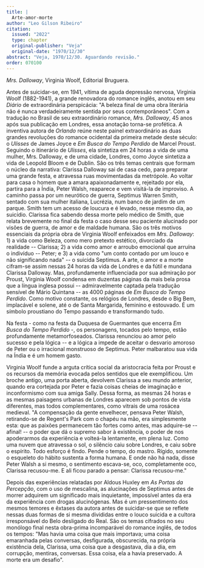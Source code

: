 ```yaml
---
title: |
  Arte-amor-morte
author: "Leo Gilson Ribeiro"
citation:
  issued: "2022"
  type: chapter
  original-publisher: "Veja"
  original-date: "1970/12/30"
abstract: "Veja, 1970/12/30. Aguardando revisão."
order: 070100
---
```


*Mrs. Dalloway*, Virginia Woolf, Editorial Bruguera.

Antes de suicidar-se, em 1941, vítima de aguda depressão nervosa, Virginia Woolf (1882-1941), a grande renovadora do romance inglês, anotou em seu *Diário* de extraordinária perspicácia: "A beleza final de uma obra literária não é nunca verdadeiramente sentida por seus contemporâneos". Com a tradução no Brasil de seu extraordinário romance, *Mrs. Dalloway*, 45 anos após sua publicação em Londres, essa anotação torna-se profética. A inventiva autora de *Orlando* reúne neste painel extraordinário as duas grandes revoluções do romance ocidental da primeira metade deste século: o *Ulisses* de James Joyce e *Em Busca do Tempo Perdido* de Marcel Proust. Seguindo o itinerário de *Ulisses*, ela sintetiza em 24 horas a vida de uma mulher, Mrs. Dalloway, e de uma cidade, Londres, como Joyce sintetiza a vida de Leopold Bloom e de Dublin. São os três temas centrais que formam o núcleo da narrativa: Clarissa Dalloway sai de casa cedo, para preparar uma grande festa, e atravessa ruas movimentadas da metrópole. Ao voltar para casa o homem que a amara apaixonadamente e, rejeitado por ela, partira para a Índia, Peter Walsh, reaparece e vem visitá-la de improviso. A caminho passa por um neurótico de guerra, Septimus Warren Smith, sentado com sua mulher italiana, Lucrézia, num banco de jardim de um parque. Smith tem um acesso de loucura e é levado, nesse mesmo dia, ao suicídio. Clarissa fica sabendo dessa morte pelo médico de Smith, que relata brevemente no final da festa o caso desse seu paciente alucinado por visões de guerra, de amor e de maldade humana. São os três motivos essenciais da própria obra de Virginia Woolf enfeixados em *Mrs. Dalloway*: 1) a vida como Beleza, como mero pretexto estético, divorciado da realidade -- Clarissa; 2) a vida como amor e arroubo emocional que arruína o indivíduo -- Peter; e 3) a vida como "um conto contado por um louco e não significando nada" -- o suicida Septimus. A arte, o amor e a morte cifram-se assim nessas 24 horas da vida de Londres e da fútil e mundana Clarissa Dalloway. Mas, profundamente influenciada por sua admiração por Proust, Virginia Woolf condensa em duzentas páginas da mais bela prosa que a língua inglesa possui -- admiravelmente captada pela tradução sensível de Mário Quintana -- as 4000 páginas de *Em Busca do Tempo Perdido*. Como motivo constante, os relógios de Londres, desde o Big Bem, implacável e solene, até o de Santa Margarida, feminino e estouvado. É um símbolo proustiano do Tempo passando e transformando tudo.

Na festa - como na festa da Duquesa de Guermantes que encerra *Em Busca do Tempo Perdido* -, os personagens, tocados pelo tempo, estão profundamente metamorfoseados. Clarissa renunciou ao amor pelo sucesso e pela lógica -- e a lógica a impede de aceitar o desvario amoroso de Peter ou o irracional monstruoso de Septimus. Peter malbaratou sua vida na Índia e é um homem gasto.

Virginia Woolf funde a arguta crítica social da aristocracia feita por Proust e os recursos da memória evocada pelos sentidos que ele exemplificou. Um broche antigo, uma porta aberta, devolvem Clarissa a seu mundo anterior, quando era cortejada por Peter e fazia coisas cheias de imaginação e inconformismo com sua amiga Sally. Dessa forma, as mesmas 24 horas e as mesmas paisagens urbanas de Londres aparecem sob pontos de vista diferentes, mas todos complementares, como vitrais de uma rosácea medieval. "A compensação da gente envelhecer, pensava Peter Walsh, retirando-se de Regent's Park com o chapéu na mão, era simplesmente esta: que as paixões permanecem tão fortes como antes, mas adquire-se -- afinal! -- o poder que dá o supremo sabor à existência, o poder de nos apoderarmos da experiência e volteá-la lentamente, em plena luz. Como uma nuvem que atravessa o sol, o silêncio caiu sobre Londres, e caiu sobre o espírito. Todo esforço é findo. Pende o tempo, do mastro. Rígido, somente o esqueleto do hábito sustenta a forma humana. E onde não há nada, disse Peter Walsh a si mesmo, o sentimento escava-se, oco, completamente oco, Clarissa recusou-me. E ali ficou parado a pensar: Clarissa recusou-me."

Depois das experiências relatadas por Aldous Huxley em *As Portas da Percepção*, com o uso de mescalina, as alucinações de Septimus antes de morrer adquirem um significado mais inquietante, impossível antes da era da experiência com drogas alucinógenas. Mas é um pressentimento dos mesmos temores e êxtases da autora antes de suicidar-se que se reflete nessas duas formas de si mesma divididas entre o louco suicida e a cultora irresponsável do Belo desligado do Real. São os temas cifrados no seu monólogo final nesta obra-prima incomparável do romance inglês, de todos os tempos: "Mas havia uma coisa que mais importava; uma coisa emaranhada pelas conversas, desfigurada, obscurecida, na própria existência dela, Clarissa, uma coisa que a desgastava, dia a dia, em corrupção, mentiras, conversas. Essa coisa, ela a havia preservado. A morte era um desafio".


